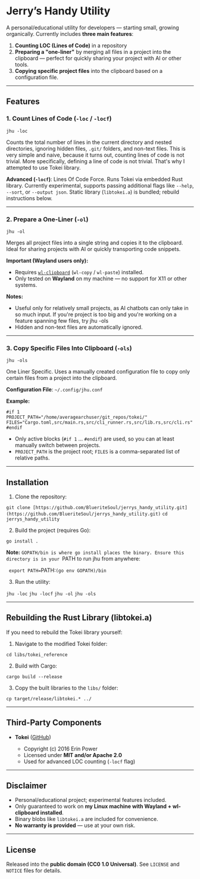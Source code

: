 # Jerry’s Handy Utility

A personal/educational utility for developers — starting small, growing organically. Currently includes **three main features**:

1. **Counting LOC (Lines of Code)** in a repository
2. **Preparing a "one-liner"** by merging all files in a project into the clipboard — perfect for quickly sharing your project with AI or other tools.
3. **Copying specific project files** into the clipboard based on a configuration file.

---

## Features

### 1. Count Lines of Code (`-loc` / `-locf`)

``` jhu -loc ```

Counts the total number of lines in the current directory and nested directories, ignoring hidden files, `.git/` folders, and non-text files. This is very simple and naive, because it turns out, counting lines of code is not trivial. More specifically, defining a line of code is not trivial. That's why I attempted to use Tokei library.

**Advanced (`-locf`)**:
Lines Of Code Force. Runs Tokei via embedded Rust library. Currently experimental, supports passing additional flags like `--help`, `--sort`, or `--output json`. Static library (`libtokei.a`) is bundled; rebuild instructions below.

---

### 2. Prepare a One-Liner (`-ol`)

``` jhu -ol ```

Merges all project files into a single string and copies it to the clipboard. Ideal for sharing projects with AI or quickly transporting code snippets.

**Important (Wayland users only):**

* Requires [`wl-clipboard`](https://github.com/bugaevc/wl-clipboard) (`wl-copy` / `wl-paste`) installed.
* Only tested on **Wayland** on my machine — no support for X11 or other systems.

**Notes:**

* Useful only for relatively small projects, as AI chatbots can only take in so much input. If you're project is too big and you're working on a feature spanning few files, try jhu -ols
* Hidden and non-text files are automatically ignored.

---

### 3. Copy Specific Files Into Clipboard (`-ols`)

``` jhu -ols ```

One Liner Specific. Uses a manually created configuration file to copy only certain files from a project into the clipboard.

**Configuration File**:
`~/.config/jhu.conf`

**Example:**

```
#if 1
PROJECT_PATH="/home/averagearchuser/git_repos/tokei/"
FILES="Cargo.toml,src/main.rs,src/cli_runner.rs,src/lib.rs,src/cli.rs"
#endif
```

* Only active blocks (`#if 1` ... `#endif`) are used, so you can at least manually switch between projects.
* `PROJECT_PATH` is the project root; `FILES` is a comma-separated list of relative paths.

---

## Installation

1. Clone the repository:

``` git clone [https://github.com/BlueriteSoul/jerrys_handy_utility.git](https://github.com/BlueriteSoul/jerrys_handy_utility.git) ```
``` cd jerrys_handy_utility ```

2. Build the project (requires Go):

``` go install . ```

**Note:** ```GOPATH/bin is where go install places the binary. Ensure this directory is in your ```PATH to run jhu from anywhere:

``` export PATH=```PATH:```(go env GOPATH)/bin ```

3. Run the utility:

``` jhu -loc ```
``` jhu -locf ```
``` jhu -ol ```
``` jhu -ols ```

---

## Rebuilding the Rust Library (libtokei.a)

If you need to rebuild the Tokei library yourself:

1. Navigate to the modified Tokei folder:

``` cd libs/tokei_reference ```

2. Build with Cargo:

``` cargo build --release ```

3. Copy the built libraries to the `libs/` folder:

``` cp target/release/libtokei.* ../ ```

---

## Third-Party Components

* **Tokei** ([GitHub](https://github.com/XAMPPRocky/tokei))

  * Copyright (c) 2016 Erin Power
  * Licensed under **MIT and/or Apache 2.0**
  * Used for advanced LOC counting (`-locf` flag)

---

## Disclaimer

* Personal/educational project; experimental features included.
* Only guaranteed to work on **my Linux machine with Wayland + wl-clipboard installed**.
* Binary blobs like `libtokei.a` are included for convenience.
* **No warranty is provided** — use at your own risk.

---

## License

Released into the **public domain (CC0 1.0 Universal)**. See `LICENSE` and `NOTICE` files for details.
